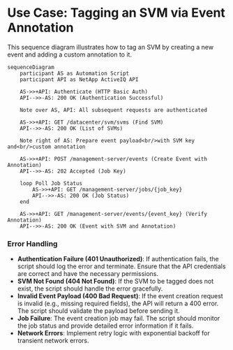 # Use Case: Tagging an SVM via Event Annotation

This sequence diagram illustrates how to tag an SVM by creating a new event and adding a custom annotation to it.

```mermaid
sequenceDiagram
    participant AS as Automation Script
    participant API as NetApp ActiveIQ API

    AS->>+API: Authenticate (HTTP Basic Auth)
    API-->>-AS: 200 OK (Authentication Successful)

    Note over AS, API: All subsequent requests are authenticated

    AS->>+API: GET /datacenter/svm/svms (Find SVM)
    API-->>-AS: 200 OK (List of SVMs)

    Note right of AS: Prepare event payload<br/>with SVM key and<br/>custom annotation

    AS->>+API: POST /management-server/events (Create Event with Annotation)
    API-->>-AS: 202 Accepted (Job Key)

    loop Poll Job Status
        AS->>+API: GET /management-server/jobs/{job_key}
        API-->>-AS: 200 OK (Job Status)
    end

    AS->>+API: GET /management-server/events/{event_key} (Verify Annotation)
    API-->>-AS: 200 OK (Event with SVM and Annotation)
```

### Error Handling

- **Authentication Failure (401 Unauthorized)**: If authentication fails, the script should log the error and terminate. Ensure that the API credentials are correct and have the necessary permissions.
- **SVM Not Found (404 Not Found)**: If the SVM to be tagged does not exist, the script should handle the error gracefully.
- **Invalid Event Payload (400 Bad Request)**: If the event creation request is invalid (e.g., missing required fields), the API will return a 400 error. The script should validate the payload before sending it.
- **Job Failure**: The event creation job may fail. The script should monitor the job status and provide detailed error information if it fails.
- **Network Errors**: Implement retry logic with exponential backoff for transient network errors.
